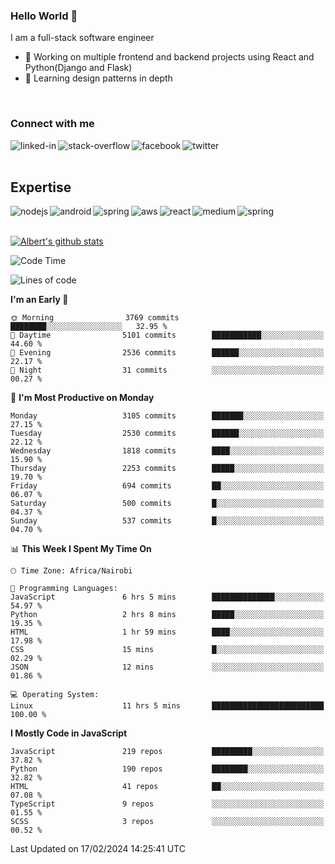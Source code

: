 

### Hello World 👋
I am a full-stack software engineer
- 🔭 Working on multiple frontend and backend projects using React and Python(Django and Flask)
- 🌱 Learning design patterns in depth

<br>

### Connect with me

[<img align="left" alt="linked-in" src="https://img.shields.io/badge/linkedin-%230077B5.svg?&style=for-the-badge&logo=linkedin&logoColor=white" />](https://www.linkedin.com/in/albert-byrone/)

<!-- [<img align="left" alt="medium" src="https://img.shields.io/badge/medium-%2312100E.svg?&style=for-the-badge&logo=medium&logoColor=white" />](https://56faisal.medium.com/) -->

[<img align="left" alt="stack-overflow" src="https://img.shields.io/badge/stack%20overflow-FE7A16?logo=stack-overflow&logoColor=white&style=for-the-badge" />](https://stackoverflow.com/users/11916317/albert-byrone)

[<img align="left" alt="facebook" src="https://img.shields.io/badge/facebook-%231877F2.svg?&style=for-the-badge&logo=facebook&logoColor=white" />](https://web.facebook.com/albert.byrone.1/)

[<img align="left" alt="twitter" src="https://img.shields.io/badge/twitter-%231DA1F2.svg?&style=for-the-badge&logo=twitter&logoColor=white" />](https://twitter.com/byrone_albert)

<br>

<br>

## Expertise
<img align="left" alt="nodejs" src="https://img.shields.io/badge/python%20-%2343853D.svg?&style=for-the-badge&logo=node.js&logoColor=white" />
<img align="left" alt="android" src="https://img.shields.io/badge/Flask-3DDC84?logo=android&logoColor=white&style=for-the-badge" />
<img align="left" alt="spring" src="https://img.shields.io/badge/drf%20-%236DB33F.svg?&style=for-the-badge&logo=spring&logoColor=white" />
<img align="left" alt="aws" src="https://img.shields.io/badge/django%20AWS-%23232F3E?logo=amazon-aws&logoColor=white&style=for-the-badge" />
<img align="left" alt="react" src="https://img.shields.io/badge/react%20-%2320232a.svg?&style=for-the-badge&logo=react&logoColor=%2361DAFB" />
<img align="left" alt="medium" src="https://img.shields.io/badge/Angular-%23316192.svg?&style=for-the-badge&logo=postgresql&logoColor=white" />
<img align="left" alt="spring" src="https://img.shields.io/badge/Javascript%20-%236DB33F.svg?&style=for-the-badge&logo=spring&logoColor=white" />
<br>
<br>


[![Albert's github stats](https://github-readme-stats.vercel.app/api?username=Albert-Byrone&count_private=true&show_icons=true&theme=radical&hide_rank=false)](https://github.com/anuraghazra/github-readme-stats)

<!-- [![Top Langs](https://github-readme-stats.vercel.app/api/top-langs/?username=Albert-Byrone&layout=compact)](https://github.com/anuraghazra/github-readme-stats) -->

<!--
**Albert-Byrone/Albert-Byrone** is a ✨ _special_ ✨ repository because its `README.md` (this file) appears on your GitHub profile.

Here are some ideas to get you started:

- 🔭 I’m currently working on ...
- 🌱 I’m currently learning ...
- 👯 I’m looking to collaborate on ...
- 🤔 I’m looking for help with ...
- 💬 Ask me about ...
- 📫 How to reach me: ...
- 😄 Pronouns: ...
- ⚡ Fun fact: ...
-->


<!--START_SECTION:waka-->
![Code Time](http://img.shields.io/badge/Code%20Time-1%2C030%20hrs%2018%20mins-blue)

![Lines of code](https://img.shields.io/badge/From%20Hello%20World%20I%27ve%20Written-63.2%20million%20lines%20of%20code-blue)

**I'm an Early 🐤** 

```text
🌞 Morning                3769 commits        ████████░░░░░░░░░░░░░░░░░   32.95 % 
🌆 Daytime                5101 commits        ███████████░░░░░░░░░░░░░░   44.60 % 
🌃 Evening                2536 commits        ██████░░░░░░░░░░░░░░░░░░░   22.17 % 
🌙 Night                  31 commits          ░░░░░░░░░░░░░░░░░░░░░░░░░   00.27 % 
```
📅 **I'm Most Productive on Monday** 

```text
Monday                   3105 commits        ███████░░░░░░░░░░░░░░░░░░   27.15 % 
Tuesday                  2530 commits        ██████░░░░░░░░░░░░░░░░░░░   22.12 % 
Wednesday                1818 commits        ████░░░░░░░░░░░░░░░░░░░░░   15.90 % 
Thursday                 2253 commits        █████░░░░░░░░░░░░░░░░░░░░   19.70 % 
Friday                   694 commits         ██░░░░░░░░░░░░░░░░░░░░░░░   06.07 % 
Saturday                 500 commits         █░░░░░░░░░░░░░░░░░░░░░░░░   04.37 % 
Sunday                   537 commits         █░░░░░░░░░░░░░░░░░░░░░░░░   04.70 % 
```


📊 **This Week I Spent My Time On** 

```text
🕑︎ Time Zone: Africa/Nairobi

💬 Programming Languages: 
JavaScript               6 hrs 5 mins        ██████████████░░░░░░░░░░░   54.97 % 
Python                   2 hrs 8 mins        █████░░░░░░░░░░░░░░░░░░░░   19.35 % 
HTML                     1 hr 59 mins        ████░░░░░░░░░░░░░░░░░░░░░   17.98 % 
CSS                      15 mins             █░░░░░░░░░░░░░░░░░░░░░░░░   02.29 % 
JSON                     12 mins             ░░░░░░░░░░░░░░░░░░░░░░░░░   01.86 % 

💻 Operating System: 
Linux                    11 hrs 5 mins       █████████████████████████   100.00 % 
```

**I Mostly Code in JavaScript** 

```text
JavaScript               219 repos           █████████░░░░░░░░░░░░░░░░   37.82 % 
Python                   190 repos           ████████░░░░░░░░░░░░░░░░░   32.82 % 
HTML                     41 repos            ██░░░░░░░░░░░░░░░░░░░░░░░   07.08 % 
TypeScript               9 repos             ░░░░░░░░░░░░░░░░░░░░░░░░░   01.55 % 
SCSS                     3 repos             ░░░░░░░░░░░░░░░░░░░░░░░░░   00.52 % 
```




 Last Updated on 17/02/2024 14:25:41 UTC
<!--END_SECTION:waka-->
